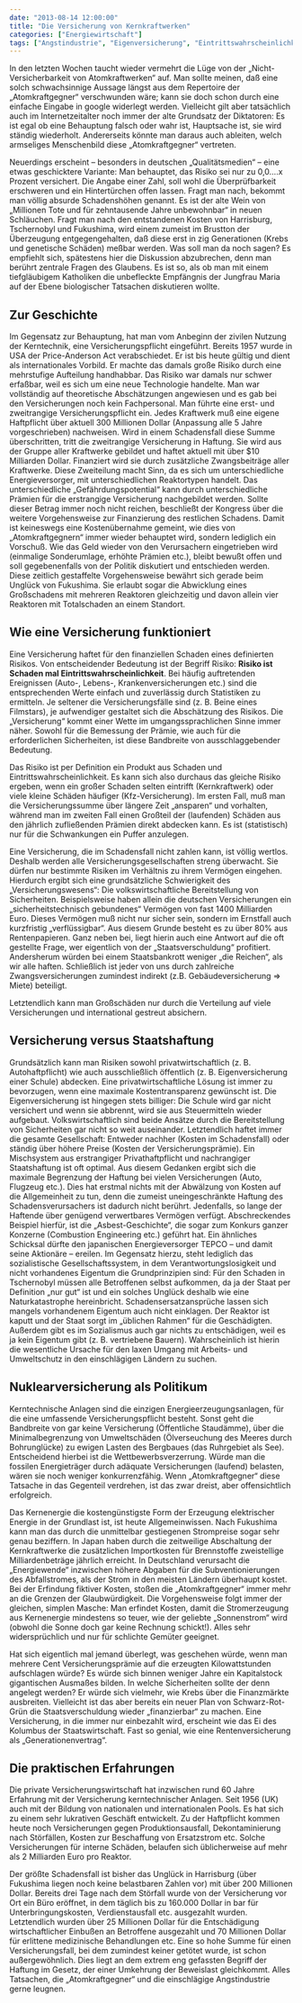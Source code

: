 ```yaml
---
date: "2013-08-14 12:00:00"
title: "Die Versicherung von Kernkraftwerken"
categories: ["Energiewirtschaft"]
tags: ["Angstindustrie", "Eigenversicherung", "Eintrittswahrscheinlichkeit", "Energiewende", "Gefaehrdungspotential", "Glaubensgrundsaetze", "Kapitalstock", "Price-anderson-act", "Risiko", "Schaden", "Schadenshoehe", "Sicherheiten", "Staatshaftung", "Versicherung", "Wettbewerbsverzerrung"]
---
```


In den letzten Wochen taucht wieder vermehrt die Lüge von der „Nicht-Versicherbarkeit von Atomkraftwerken“ auf. Man sollte meinen, daß eine solch schwachsinnige Aussage längst aus dem Repertoire der „Atomkraftgegner“ verschwunden wäre; kann sie doch schon durch eine einfache Eingabe in google widerlegt werden. Vielleicht gilt aber tatsächlich auch im Internetzeitalter noch immer der alte Grundsatz der Diktatoren: Es ist egal ob eine Behauptung falsch oder wahr ist, Hauptsache ist, sie wird ständig wiederholt. Andererseits könnte man daraus auch ableiten, welch armseliges Menschenbild diese „Atomkraftgegner“ vertreten.

Neuerdings erscheint – besonders in deutschen „Qualitätsmedien“ – eine etwas geschicktere Variante: Man behauptet, das Risiko sei nur zu 0,0….x Prozent versichert. Die Angabe einer Zahl, soll wohl die Überprüfbarkeit erschweren und ein Hintertürchen offen lassen. Fragt man nach, bekommt man völlig absurde Schadenshöhen genannt. Es ist der alte Wein von „Millionen Tote und für zehntausende Jahre unbewohnbar“ in neuen Schläuchen. Fragt man nach den entstandenen Kosten von Harrisburg, Tschernobyl und Fukushima, wird einem zumeist im Brustton der Überzeugung entgegengehalten, daß diese erst in zig Generationen (Krebs und genetische Schäden) meßbar werden. Was soll man da noch sagen? Es empfiehlt sich, spätestens hier die Diskussion abzubrechen, denn man berührt zentrale Fragen des Glaubens. Es ist so, als ob man mit einem tiefgläubigem Katholiken die unbefleckte Empfängnis der Jungfrau Maria auf der Ebene biologischer Tatsachen diskutieren wollte.


## Zur Geschichte

Im Gegensatz zur Behauptung, hat man vom Anbeginn der zivilen Nutzung der Kerntechnik, eine Versicherungspflicht eingeführt. Bereits 1957 wurde in USA der Price-Anderson Act verabschiedet. Er ist bis heute gültig und dient als internationales Vorbild. Er machte das damals große Risiko durch eine mehrstufige Aufteilung handhabbar. Das Risiko war damals nur schwer erfaßbar, weil es sich um eine neue Technologie handelte. Man war vollständig auf theoretische Abschätzungen angewiesen und es gab bei den Versicherungen noch kein Fachpersonal. Man führte eine erst- und zweitrangige Versicherungspflicht ein. Jedes Kraftwerk muß eine eigene Haftpflicht über aktuell 300 Millionen Dollar (Anpassung alle 5 Jahre vorgeschrieben) nachweisen. Wird in einem Schadensfall diese Summe überschritten, tritt die zweitrangige Versicherung in Haftung. Sie wird aus der Gruppe aller Kraftwerke gebildet und haftet aktuell mit über $10 Milliarden Dollar. Finanziert wird sie durch zusätzliche Zwangsbeiträge aller Kraftwerke. Diese Zweiteilung macht Sinn, da es sich um unterschiedliche Energieversorger, mit unterschiedlichen Reaktortypen handelt. Das unterschiedliche „Gefährdungspotential“ kann durch unterschiedliche Prämien für die erstrangige Versicherung nachgebildet werden. Sollte dieser Betrag immer noch nicht reichen, beschließt der Kongress über die weitere Vorgehensweise zur Finanzierung des restlichen Schadens. Damit ist keineswegs eine Kostenübernahme gemeint, wie dies von „Atomkraftgegnern“ immer wieder behauptet wird, sondern lediglich ein Vorschuß. Wie das Geld wieder von den Verursachern eingetrieben wird (einmalige Sonderumlage, erhöhte Prämien etc.), bleibt bewußt offen und soll gegebenenfalls von der Politik diskutiert und entschieden werden. Diese zeitlich gestaffelte Vorgehensweise bewährt sich gerade beim Unglück von Fukushima. Sie erlaubt sogar die Abwicklung eines Großschadens mit mehreren Reaktoren gleichzeitig und davon allein vier Reaktoren mit Totalschaden an einem Standort.


## Wie eine Versicherung funktioniert

Eine Versicherung haftet für den finanziellen Schaden eines definierten Risikos. Von entscheidender Bedeutung ist der Begriff Risiko: __Risiko ist Schaden mal Eintrittswahrscheinlichkeit__. Bei häufig auftretenden Ereignissen (Auto-, Lebens-, Krankenversicherungen etc.) sind die entsprechenden Werte einfach und zuverlässig durch Statistiken zu ermitteln. Je seltener die Versicherungsfälle sind (z. B. Beine eines Filmstars), je aufwendiger gestaltet sich die Abschätzung des Risikos. Die „Versicherung“ kommt einer Wette im umgangssprachlichen Sinne immer näher. Sowohl für die Bemessung der Prämie, wie auch für die erforderlichen Sicherheiten, ist diese Bandbreite von ausschlaggebender Bedeutung.

Das Risiko ist per Definition ein Produkt aus Schaden und Eintrittswahrscheinlichkeit. Es kann sich also durchaus das gleiche Risiko ergeben, wenn ein großer Schaden selten eintrifft (Kernkraftwerk) oder viele kleine Schäden häufiger (Kfz-Versicherung). Im ersten Fall, muß man die Versicherungssumme über längere Zeit „ansparen“ und vorhalten, während man im zweiten Fall einen Großteil der (laufenden) Schäden aus den jährlich zufließenden Prämien direkt abdecken kann. Es ist (statistisch) nur für die Schwankungen ein Puffer anzulegen.

Eine Versicherung, die im Schadensfall nicht zahlen kann, ist völlig wertlos. Deshalb werden alle Versicherungsgesellschaften streng überwacht. Sie dürfen nur bestimmte Risiken im Verhältnis zu ihrem Vermögen eingehen. Hierdurch ergibt sich eine grundsätzliche Schwierigkeit des „Versicherungswesens“: Die volkswirtschaftliche Bereitstellung von Sicherheiten. Beispielsweise haben allein die deutschen Versicherungen ein „sicherheitstechnisch gebundenes“ Vermögen von fast 1400 Milliarden Euro. Dieses Vermögen muß nicht nur sicher sein, sondern im Ernstfall auch kurzfristig „verflüssigbar“. Aus diesem Grunde besteht es zu über 80% aus Rentenpapieren. Ganz neben bei, liegt hierin auch eine Antwort auf die oft gestellte Frage, wer eigentlich von der „Staatsverschuldung“ profitiert. Andersherum würden bei einem Staatsbankrott weniger „die Reichen“, als wir alle haften. Schließlich ist jeder von uns durch zahlreiche Zwangsversicherungen zumindest indirekt (z.B. Gebäudeversicherung =&gt; Miete) beteiligt.

Letztendlich kann man Großschäden nur durch die Verteilung auf viele Versicherungen und international gestreut absichern.


## Versicherung versus Staatshaftung

Grundsätzlich kann man Risiken sowohl privatwirtschaftlich (z. B. Autohaftpflicht) wie auch ausschließlich öffentlich (z. B. Eigenversicherung einer Schule) abdecken. Eine privatwirtschaftliche Lösung ist immer zu bevorzugen, wenn eine maximale Kostentransparenz gewünscht ist. Die Eigenversicherung ist hingegen stets billiger: Die Schule wird gar nicht versichert und wenn sie abbrennt, wird sie aus Steuermitteln wieder aufgebaut. Volkswirtschaftlich sind beide Ansätze durch die Bereitstellung von Sicherheiten gar nicht so weit auseinander. Letztendlich haftet immer die gesamte Gesellschaft: Entweder nachher (Kosten im Schadensfall) oder ständig über höhere Preise (Kosten der Versicherungsprämie). Ein Mischsystem aus erstrangiger Privathaftpflicht und nachrangiger Staatshaftung ist oft optimal. Aus diesem Gedanken ergibt sich die maximale Begrenzung der Haftung bei vielen Versicherungen (Auto, Flugzeug etc.). Dies hat erstmal nichts mit der Abwälzung von Kosten auf die Allgemeinheit zu tun, denn die zumeist uneingeschränkte Haftung des Schadensverursachers ist dadurch nicht berührt. Jedenfalls, so lange der Haftende über genügend verwertbares Vermögen verfügt. Abschreckendes Beispiel hierfür, ist die „Asbest-Geschichte“, die sogar zum Konkurs ganzer Konzerne (Combustion Engineering etc.) geführt hat. Ein ähnliches Schicksal dürfte den japanischen Energieversorger TEPCO – und damit seine Aktionäre – ereilen. Im Gegensatz hierzu, steht lediglich das sozialistische Gesellschaftssystem, in dem Verantwortungslosigkeit und nicht vorhandenes Eigentum die Grundprinzipien sind: Für den Schaden in Tschernobyl müssen alle Betroffenen selbst aufkommen, da ja der Staat per Definition „nur gut“ ist und ein solches Unglück deshalb wie eine Naturkatastrophe hereinbricht. Schadensersatzansprüche lassen sich mangels vorhandenem Eigentum auch nicht einklagen. Der Reaktor ist kaputt und der Staat sorgt im „üblichen Rahmen“ für die Geschädigten. Außerdem gibt es im Sozialismus auch gar nichts zu entschädigen, weil es ja kein Eigentum gibt (z. B. vertriebene Bauern). Wahrscheinlich ist hierin die wesentliche Ursache für den laxen Umgang mit Arbeits- und Umweltschutz in den einschlägigen Ländern zu suchen.


## Nuklearversicherung als Politikum

Kerntechnische Anlagen sind die einzigen Energieerzeugungsanlagen, für die eine umfassende Versicherungspflicht besteht. Sonst geht die Bandbreite von gar keine Versicherung (Öffentliche Staudämme), über die Minimalbegrenzung von Umweltschäden (Ölverseuchung des Meeres durch Bohrunglücke) zu ewigen Lasten des Bergbaues (das Ruhrgebiet als See). Entscheidend hierbei ist die Wettbewerbsverzerrung. Würde man die fossilen Energieträger durch adäquate Versicherungen (laufend) belasten, wären sie noch weniger konkurrenzfähig. Wenn „Atomkraftgegner“ diese Tatsache in das Gegenteil verdrehen, ist das zwar dreist, aber offensichtlich erfolgreich.

Das Kernenergie die kostengünstigste Form der Erzeugung elektrischer Energie in der Grundlast ist, ist heute Allgemeinwissen. Nach Fukushima kann man das durch die unmittelbar gestiegenen Strompreise sogar sehr genau beziffern. In Japan haben durch die zeitweilige Abschaltung der Kernkraftwerke die zusätzlichen Importkosten für Brennstoffe zweistellige Milliardenbeträge jährlich erreicht. In Deutschland verursacht die „Energiewende“ inzwischen höhere Abgaben für die Subventionierungen des Abfallstromes, als der Strom in den meisten Ländern überhaupt kostet. Bei der Erfindung fiktiver Kosten, stoßen die „Atomkraftgegner“ immer mehr an die Grenzen der Glaubwürdigkeit. Die Vorgehensweise folgt immer der gleichen, simplen Masche: Man erfindet Kosten, damit die Stromerzeugung aus Kernenergie mindestens so teuer, wie der geliebte „Sonnenstrom“ wird (obwohl die Sonne doch gar keine Rechnung schickt!). Alles sehr widersprüchlich und nur für schlichte Gemüter geeignet.

Hat sich eigentlich mal jemand überlegt, was geschehen würde, wenn man mehrere Cent Versicherungsprämie auf die erzeugten Kilowattstunden aufschlagen würde? Es würde sich binnen weniger Jahre ein Kapitalstock gigantischen Ausmaßes bilden. In welche Sicherheiten sollte der denn angelegt werden? Er würde sich vielmehr, wie Krebs über die Finanzmärkte ausbreiten. Vielleicht ist das aber bereits ein neuer Plan von Schwarz-Rot-Grün die Staatsverschuldung wieder „finanzierbar“ zu machen. Eine Versicherung, in die immer nur einbezahlt wird, erscheint wie das Ei des Kolumbus der Staatswirtschaft. Fast so genial, wie eine Rentenversicherung als „Generationenvertrag“.


## Die praktischen Erfahrungen

Die private Versicherungswirtschaft hat inzwischen rund 60 Jahre Erfahrung mit der Versicherung kerntechnischer Anlagen. Seit 1956 (UK) auch mit der Bildung von nationalen und internationalen Pools. Es hat sich zu einem sehr lukrativen Geschäft entwickelt. Zu der Haftpflicht kommen heute noch Versicherungen gegen Produktionsausfall, Dekontaminierung nach Störfällen, Kosten zur Beschaffung von Ersatzstrom etc. Solche Versicherungen für interne Schäden, belaufen sich üblicherweise auf mehr als 2 Milliarden Euro pro Reaktor.

Der größte Schadensfall ist bisher das Unglück in Harrisburg (über Fukushima liegen noch keine belastbaren Zahlen vor) mit über 200 Millionen Dollar. Bereits drei Tage nach dem Störfall wurde von der Versicherung vor Ort ein Büro eröffnet, in dem täglich bis zu 160.000 Dollar in bar für Unterbringungskosten, Verdienstausfall etc. ausgezahlt wurden. Letztendlich wurden über 25 Millionen Dollar für die Entschädigung wirtschaftlicher Einbußen an Betroffene ausgezahlt und 70 Millionen Dollar für erlittene medizinische Behandlungen etc. Eine so hohe Summe für einen Versicherungsfall, bei dem zumindest keiner getötet wurde, ist schon außergewöhnlich. Dies liegt an dem extrem eng gefassten Begriff der Haftung im Gesetz, der einer Umkehrung der Beweislast gleichkommt. Alles Tatsachen, die „Atomkraftgegner“ und die einschlägige Angstindustrie gerne leugnen.

